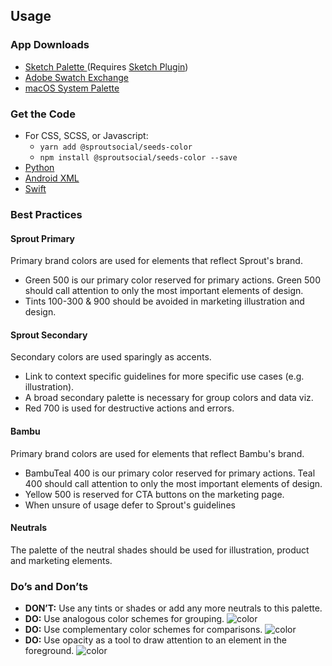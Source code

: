 ## Usage

### App Downloads

- <a href="/downloads/seeds-color.{{version}}.sketchpalette" download>Sketch Palette </a>(Requires <a href="https://github.com/andrewfiorillo/sketch-palettes">Sketch Plugin</a>)
- <a href="{{{siteUrl}}}/downloads/seeds-color.{{version}}.ase" download>Adobe Swatch Exchange</a>
- <a href="{{{siteUrl}}}/downloads/seeds-color.{{version}}.clr" download>macOS System Palette</a>

### Get the Code

- For CSS, SCSS, or Javascript:
    - `yarn add @sproutsocial/seeds-color`
    - `npm install @sproutsocial/seeds-color --save`
- <a href="/downloads/seeds_color.py" download>Python</a>
- <a href="/downloads/seeds_color.xml" download>Android XML</a>
- <a href="/downloads/UIColor+SeedsColor.swift" download>Swift</a>


### Best Practices

#### Sprout Primary
Primary brand colors are used for elements that reflect Sprout's brand.

- Green 500 is our primary color reserved for primary actions. Green
 500 should call attention to only the most important elements of
 design.
- Tints 100-300 &amp; 900 should be avoided in marketing illustration and design.

#### Sprout Secondary
Secondary colors are used sparingly as accents.

- Link to context specific guidelines for more specific use cases (e.g. illustration).
- A broad secondary palette is necessary for group colors and data viz.
- Red 700 is used for destructive actions and errors.

#### Bambu
Primary brand colors are used for elements that reflect Bambu's brand.

- BambuTeal 400 is our primary color reserved for primary actions. Teal 400 should call attention to only the most important elements of design.
- Yellow 500 is reserved for CTA buttons on the marketing page.
- When unsure of usage defer to Sprout's guidelines

#### Neutrals
The palette of the neutral shades should be used for illustration, product and marketing elements.

### Do’s and Don’ts

- **DON’T:** Use any tints or shades or add any more neutrals to this palette.
- **DO:** Use analogous color schemes for grouping.
    ![color](/assets/SEEDS-Color-Analogous.svg)
- **DO:** Use complementary color schemes for comparisons.
    ![color](/assets/SEEDS-Color-Complementory.svg)
- **DO:** Use opacity as a tool to draw attention to an element in the foreground.
    ![color](/assets/SEEDS-Color-Opacity.svg)
